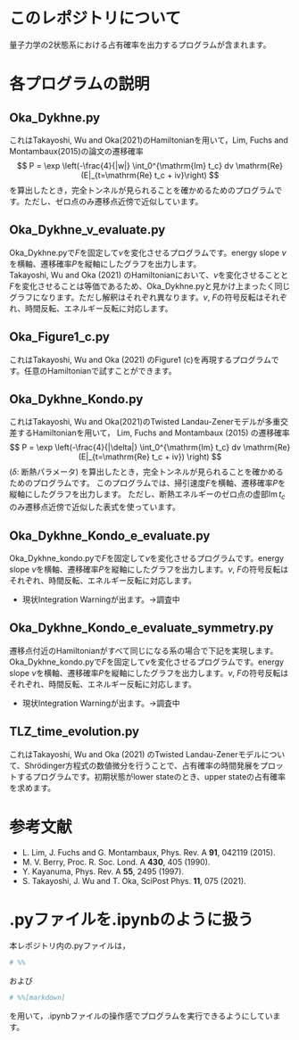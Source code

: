 # このレポジトリについて
量子力学の2状態系における占有確率を出力するプログラムが含まれます。

# 各プログラムの説明
## Oka_Dykhne.py
これはTakayoshi, Wu and Oka(2021)のHamiltonianを用いて，Lim, Fuchs and Montambaux(2015)の論文の遷移確率
$$
P = \exp \left(-\frac{4}{|w|} \int_0^{\mathrm{Im} t_c} dv \mathrm{Re} (E|_{t=\mathrm{Re} t_c + iv}\right)
$$
を算出したとき，完全トンネルが見られることを確かめるためのプログラムです。ただし、ゼロ点のみ遷移点近傍で近似しています。

## Oka_Dykhne_v_evaluate.py
Oka_Dykhne.pyで$F$を固定して$\nu$を変化させるプログラムです。energy slope $\nu$を横軸、遷移確率$P$を縦軸にしたグラフを出力します。<br>
Takayoshi, Wu and Oka (2021) のHamiltonianにおいて、$\nu$を変化させることと
$F$を変化させることは等価であるため、Oka_Dykhne.pyと見かけ上まったく同じグラフになります。ただし解釈はそれぞれ異なります。$\nu$, $F$の符号反転はそれぞれ、時間反転、エネルギー反転に対応します。

## Oka_Figure1_c.py
これはTakayoshi, Wu and Oka (2021) のFigure1 (c)を再現するプログラムです。任意のHamiltonianで試すことができます。

## Oka_Dykhne_Kondo.py
これはTakayoshi, Wu and Oka(2021)のTwisted Landau-Zenerモデルが多重交差するHamiltonianを用いて，
Lim, Fuchs and Montambaux (2015) の遷移確率
$$
P = \exp \left(-\frac{4}{|\delta|} \int_0^{\mathrm{Im} t_c} dv
     \mathrm{Re} (E|_{t=\mathrm{Re} t_c + iv}) \right)
$$
($\delta:$ 断熱パラメータ) を算出したとき，完全トンネルが見られることを確かめるためのプログラムです。
このプログラムでは、掃引速度$F$を横軸、遷移確率$P$を縦軸にしたグラフを出力します。
ただし、断熱エネルギーのゼロ点の虚部$\mathrm{Im} \, t_c$のみ遷移点近傍で近似した表式を使っています。

## Oka_Dykhne_Kondo_e_evaluate.py
Oka_Dykhne_kondo.pyで$F$を固定して$\nu$を変化させるプログラムです。energy slope $\nu$を横軸、遷移確率$P$を縦軸にしたグラフを出力します。$\nu$, $F$の符号反転はそれぞれ、時間反転、エネルギー反転に対応します。
- 現状Integration Warningが出ます。→調査中

## Oka_Dykhne_Kondo_e_evaluate_symmetry.py
遷移点付近のHamiltonianがすべて同じになる系の場合で下記を実現します。Oka_Dykhne_kondo.pyで$F$を固定して$\nu$を変化させるプログラムです。energy slope $\nu$を横軸、遷移確率$P$を縦軸にしたグラフを出力します。$\nu$, $F$の符号反転はそれぞれ、時間反転、エネルギー反転に対応します。
- 現状Integration Warningが出ます。→調査中

## TLZ_time_evolution.py
これはTakayoshi, Wu and Oka (2021) のTwisted Landau-Zenerモデルについて、Shr&ouml;dinger方程式の数値微分を行うことで、占有確率の時間発展をプロットするプログラムです。初期状態がlower stateのとき、upper stateの占有確率を求めます。

# 参考文献
- L. Lim, J. Fuchs and G. Montambaux, Phys. Rev. A **91**, 042119 (2015).
- M. V. Berry, Proc. R. Soc. Lond. A **430**, 405 (1990).
- Y. Kayanuma, Phys. Rev. A **55**, 2495 (1997).
- S. Takayoshi, J. Wu and T. Oka, SciPost Phys. **11**, 075 (2021).

# .pyファイルを.ipynbのように扱う
本レポジトリ内の.pyファイルは，
```python
# %%
```
および
```python
# %%[markdown]
```
を用いて，.ipynbファイルの操作感でプログラムを実行できるようにしています。